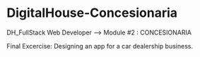 # DigitalHouse-Concesionaria
DH_FullStack Web Developer
--> Module #2 : CONCESIONARIA

Final Excercise: Designing an app for a car dealership business.
